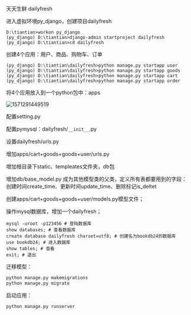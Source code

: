 天天生鲜 dailyfresh



进入虚拟环境py_django，创建项目dailyfresh

```
D:\tiantian>workon py_django
(py_django) D:\tiantian>django-admin startproject dailyfresh
(py_django) D:\tiantian>cd dailyfresh
```

创建4个应用：用户、商品、购物车、订单

```
(py_django) D:\tiantian\dailyfresh>python manage.py startapp user
(py_django) D:\tiantian\dailyfresh>python manage.py startapp goods
(py_django) D:\tiantian\dailyfresh>python manage.py startapp cart
(py_django) D:\tiantian\dailyfresh>python manage.py startapp order
```

将4个应用放入到一个python包中：apps

![1571291449519](D:\Markdown\Python\Django\assets\1571291449519.png)

配置setting.py

配置pymysql：dailyfresh/`__init__`.py

设置dailyfresh/urls.py

增加apps/cart+goods+goods+user/urls.py

增加根目录下static、templeates文件夹，db包

增加db/base_model.py  成为其他模型类的父类，定义所有表都要用到的字段：创建时间create_time、更新时间update_time、删除标记is_deltet

创建apps/cart+goods+goods+user/models.py模型文件；

操作mysql数据库，增加一个dailyfresh；

```
mysql -uroot -p123456 # 登陆数据库
show databases; # 查看数据库
create database dailyfresh charset=utf8; # 创建名为bookdb24的数据库
use bookdb24; # 进入数据库
show tables; # 查看
exit; # 退出
```

迁移模型：

```python
python manage.py makemigrations
python manage.py migrate
```

启动应用：

```
python manage.py runserver
```




























